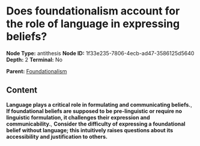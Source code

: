 # Does foundationalism account for the role of language in expressing beliefs?

**Node Type:** antithesis
**Node ID:** 1f33e235-7806-4ecb-ad47-3586125d5640
**Depth:** 2
**Terminal:** No

**Parent:** [Foundationalism](foundationalism.md)

## Content

**Language plays a critical role in formulating and communicating beliefs.**, **If foundational beliefs are supposed to be pre-linguistic or require no linguistic formulation, it challenges their expression and communicability.**, **Consider the difficulty of expressing a foundational belief without language; this intuitively raises questions about its accessibility and justification to others.**
